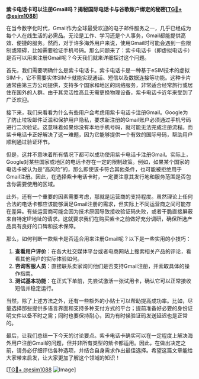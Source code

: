 **紫卡电话卡可以注册Gmail吗？揭秘国际电话卡与谷歌账户绑定的秘密[[TG💪+ @esim1088](https://t.me/s/esim1088)]**

在当今数字化时代，Gmail作为全球最受欢迎的电子邮件服务之一，几乎已经成为每个人在线生活的必需品。无论是工作、学习还是个人事务，Gmail都能提供高效、便捷的服务。然而，对于许多海外用户来说，使用Gmail时可能会遇到一些限制或障碍，比如需要验证手机号码。那么问题来了：紫卡电话卡（即虚拟电话卡）是否可以用来注册Gmail呢？今天我们就来详细探讨这个问题。

首先，我们需要明确什么是紫卡电话卡。紫卡电话卡是一种基于eSIM技术的虚拟SIM卡，它不需要实体SIM卡就能实现通话、短信以及数据连接等功能。这种卡片通常由第三方公司提供，支持多个国家和地区的网络服务，非常适合经常旅行或居住在国外的人群。由于其灵活性高且无需更换物理设备，紫卡电话卡近年来受到了广泛欢迎。

接下来，我们来看看为什么有些用户会考虑用紫卡电话卡注册Gmail。Google为了防止垃圾邮件泛滥和保护用户隐私，要求新注册的Gmail账户必须通过手机号码进行二次验证。这意味着如果你没有本地手机号码，就可能无法完成注册流程。而紫卡电话卡正好解决了这一难题，因为它能够提供一个有效的国际号码，帮助用户顺利通过验证环节。

但是，这并不意味着所有情况下都可以成功使用紫卡电话卡注册Gmail。实际上，Google对某些国家或地区的电话卡存在一定的限制政策。例如，如果某个国家的电话卡被认为是“高风险”的，那么即使该卡符合其他条件，也可能被拒绝用于Gmail注册。因此，在选择紫卡电话卡时，一定要注意其发行地和服务范围是否包含你需要使用的区域。

此外，还有一个重要的因素需要考虑，那就是运营商的支持程度。虽然理论上任何合法的电话卡都应该能够满足Gmail注册的需求，但实际上不同运营商之间可能存在差异。有些运营商可能会因为技术原因导致接收验证码失败，或者干脆直接屏蔽来自特定IP地址的请求。这就要求我们在购买紫卡之前做好充分调研，确保所选产品具有良好的口碑和技术保障。

那么，如何判断一款紫卡是否适合用来注册Gmail呢？以下是一些实用的小技巧：

1. **查看用户评价**：在各大社交媒体平台或者电商网站上搜索相关产品的评论，看看其他用户的实际体验如何。
2. **咨询客服人员**：直接联系卖家询问他们是否支持Gmail注册，并索取具体的操作指南。
3. **测试基本功能**：在正式下单前，先尝试激活一张试用卡，确认它可以正常接收短信并稳定运行。

当然，除了上述方法之外，还有一些额外的小贴士可以帮助提高成功率。比如，尽量选择那些提供多语言界面和支持多种支付方式的平台；提前准备好必要的身份证明文件以备不时之需；同时也要保持耐心，因为有时候验证码发送延迟也是正常的。

最后，让我们总结一下今天的讨论要点。紫卡电话卡确实可以在一定程度上解决海外用户注册Gmail的问题，但并非所有类型的紫卡都适用。因此，在做出决定之前，请务必仔细评估各种选项，并结合自身需求作出最佳选择。希望这篇文章能给大家带来启发，让大家更加了解这个领域的知识！

[[TG💪+ @esim1088](https://t.me/s/esim1088) ![Image](https://i.postimg.cc/4NQfJmqS/Snipaste-2025-05-13-00-14-12.png)]